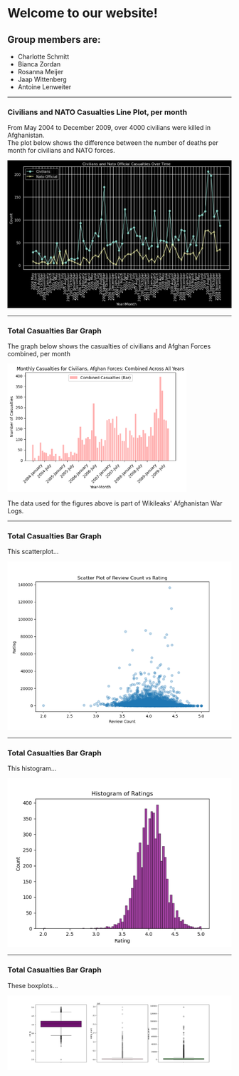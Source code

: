 <!-- Example: index.md or README.md -->
# Welcome to our website!

## Group members are:
- Charlotte Schmitt
- Bianca Zordan
- Rosanna Meijer
- Jaap Wittenberg
- Antoine Lenweiter

---

### Civilians and NATO Casualties Line Plot, per month

From May 2004 to December 2009, over 4000 civilians were killed in Afghanistan.  
The plot below shows the difference between the number of deaths per month for civilians and NATO forces.

![Casualties Plot](images/plots/casualties_plot3.png)


---
### Total Casualties Bar Graph

The graph below shows the casualties of civilians and Afghan Forces combined, per month

<img src="images/plots/civilians and afghan force casualties combined bar graph.png" alt="Casualties Plot" style="max-width: 80%; height: auto;">

The data used for the figures above is part of Wikileaks' Afghanistan War Logs.

---
### Total Casualties Bar Graph

This scatterplot...

![Rating](images/plots/rating_reviewcount_scatterplot.png)

---
### Total Casualties Bar Graph

This histogram...

![Rating](images/plots/rating_histogram.png)

---
### Total Casualties Bar Graph

These boxplots...

![Rating](images/plots/rating_boxplot.png)

<!-- Center the content -->
<div style="text-align: center;">


</div>
